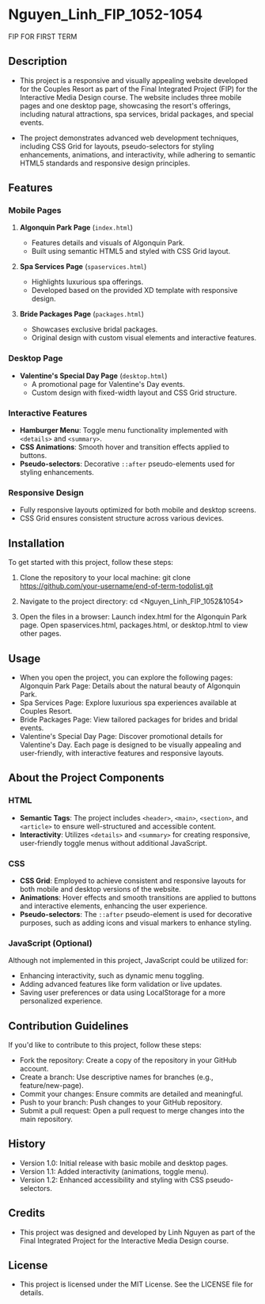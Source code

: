 # Nguyen_Linh_FIP_1052-1054
FIP FOR FIRST TERM

## Description  

- This project is a responsive and visually appealing website developed for the Couples Resort as part of the Final Integrated Project (FIP) for the Interactive Media Design course. The website includes three mobile pages and one desktop page, showcasing the resort's offerings, including natural attractions, spa services, bridal packages, and special events.  

- The project demonstrates advanced web development techniques, including CSS Grid for layouts, pseudo-selectors for styling enhancements, animations, and interactivity, while adhering to semantic HTML5 standards and responsive design principles.  

## Features  

### Mobile Pages  
1. **Algonquin Park Page** (`index.html`)  
   - Features details and visuals of Algonquin Park.  
   - Built using semantic HTML5 and styled with CSS Grid layout.  

2. **Spa Services Page** (`spaservices.html`)  
   - Highlights luxurious spa offerings.  
   - Developed based on the provided XD template with responsive design.  

3. **Bride Packages Page** (`packages.html`)  
   - Showcases exclusive bridal packages.  
   - Original design with custom visual elements and interactive features.  

### Desktop Page  
- **Valentine's Special Day Page** (`desktop.html`)  
  - A promotional page for Valentine's Day events.  
  - Custom design with fixed-width layout and CSS Grid structure.  

### Interactive Features  
- **Hamburger Menu**: Toggle menu functionality implemented with `<details>` and `<summary>`.  
- **CSS Animations**: Smooth hover and transition effects applied to buttons.  
- **Pseudo-selectors**: Decorative `::after` pseudo-elements used for styling enhancements.  

### Responsive Design  
- Fully responsive layouts optimized for both mobile and desktop screens.  
- CSS Grid ensures consistent structure across various devices.  

## Installation
To get started with this project, follow these steps:

1. Clone the repository to your local machine:
   git clone https://github.com/your-username/end-of-term-todolist.git

2. Navigate to the project directory:
cd  <Nguyen_Linh_FIP_1052&1054>

3. Open the files in a browser:
Launch index.html for the Algonquin Park page.
Open spaservices.html, packages.html, or desktop.html to view other pages.

## Usage
- When you open the project, you can explore the following pages:
Algonquin Park Page: Details about the natural beauty of Algonquin Park.
- Spa Services Page: Explore luxurious spa experiences available at Couples Resort.
- Bride Packages Page: View tailored packages for brides and bridal events.
- Valentine's Special Day Page: Discover promotional details for Valentine's Day.
Each page is designed to be visually appealing and user-friendly, with interactive features and responsive layouts.

## About the Project Components  


### HTML  
- **Semantic Tags**: The project includes `<header>`, `<main>`, `<section>`, and `<article>` to ensure well-structured and accessible content.  
- **Interactivity**: Utilizes `<details>` and `<summary>` for creating responsive, user-friendly toggle menus without additional JavaScript.  


### CSS  
- **CSS Grid**: Employed to achieve consistent and responsive layouts for both mobile and desktop versions of the website.  
- **Animations**: Hover effects and smooth transitions are applied to buttons and interactive elements, enhancing the user experience.  
- **Pseudo-selectors**: The `::after` pseudo-element is used for decorative purposes, such as adding icons and visual markers to enhance styling.  


### JavaScript (Optional)  
Although not implemented in this project, JavaScript could be utilized for:  
- Enhancing interactivity, such as dynamic menu toggling.  
- Adding advanced features like form validation or live updates.  
- Saving user preferences or data using LocalStorage for a more personalized experience.  

## Contribution Guidelines
If you'd like to contribute to this project, follow these steps:
- Fork the repository: Create a copy of the repository in your GitHub account.
- Create a branch: Use descriptive names for branches (e.g., feature/new-page).
- Commit your changes: Ensure commits are detailed and meaningful.
- Push to your branch: Push changes to your GitHub repository.
- Submit a pull request: Open a pull request to merge changes into the main repository.

## History
- Version 1.0: Initial release with basic mobile and desktop pages.
- Version 1.1: Added interactivity (animations, toggle menu).
- Version 1.2: Enhanced accessibility and styling with CSS pseudo-selectors.

## Credits
- This project was designed and developed by Linh Nguyen as part of the Final Integrated Project for the Interactive Media Design course.

## License
- This project is licensed under the MIT License. See the LICENSE file for details.





